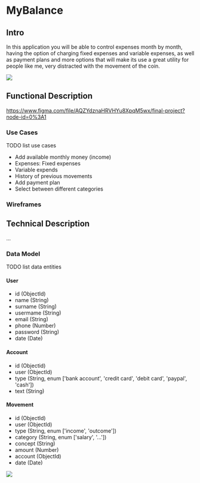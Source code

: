 # MyBalance

## Intro

In this application you will be able to control expenses month by month, having the option of charging fixed expenses and variable expenses, as well as payment plans and more options that will make its use a great utility for people like me, very distracted with the movement of the coin. 

![](https://media.giphy.com/media/3ohze3cqkv058SUy2s/giphy.gif)


## Functional Description

https://www.figma.com/file/AQZYdznaHRVHYu8XpqM5wx/final-project?node-id=0%3A1

### Use Cases

TODO list use cases

- Add available monthly money (income)
- Expenses: Fixed expenses
- Variable expends
- History of previous movements
- Add payment plan
- Select between different categories


### Wireframes



## Technical Description

...

### Data Model

TODO list data entities

#### User
- id (ObjectId)
- name (String)
- surname (String)
- usermame (String)
- email (String)
- phone (Number)
- password (String)
- date (Date)

#### Account
- id (Objectid)
- user (ObjectId)
- type (String, enum ['bank account', 'credit card', 'debit card', 'paypal', 'cash'])
- text (String)

#### Movement
- id (ObjectId)
- user (ObjectId)
- type (String, enum ['income', 'outcome'])
- category (String, enum ['salary', '...'])
- concept (String)
- amount (Number)
- account (ObjectId)
- date (Date)

![](images/data-model.svg)